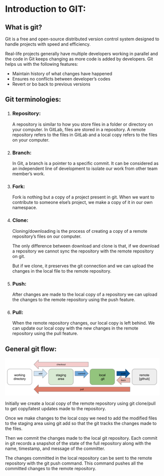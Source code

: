 # Introduction to GIT:
## What is git?
Git is a free and open-source distributed version control system designed to handle projects with speed and efficiency. 

Real-life projects generally have multiple developers working in parallel and the code in Git keeps changing as more code is added by developers. Git helps us with the following features:
- Maintain history of what changes have happened
- Ensures no conflicts between developer’s codes
- Revert or bo back to previous versions
## Git terminologies:
1. ### Repository:
    A repository is similar to how you store files in a folder or directory on your computer. In GitLab, files are stored in a repository. A remote repository refers to the files in GitLab and a local copy refers to the files on your computer.

2. ### Branch:
    In Git, a branch is a pointer to a specific commit. It can be considered as an independent line of development to isolate our work from other team member’s work.
3. ### Fork:
    Fork is nothing but a copy of a project present in git. When we want to contribute to someone else’s project, we make a copy of it in our own namespace.
4. ### Clone:
    Cloning/downloading is the process of creating a copy of a remote repository’s files on our computer. 

    The only difference between download and clone is that, if we download a repository we cannot sync the repository with the remote repository on git. 

    But if we clone, it preserves the git connection and we can upload the changes in the local file to the remote repository.
5. ### Push:
    After changes are made to the local copy of a repository we can upload the changes to the remote repository using the push feature.
6. ### Pull:
    When the remote repository changes, our local copy is left behind. We can update our local copy with the new changes in the remote repository using the pull feature.
## General git flow:
![git flow](gitflow.png)

Initially we create a local copy of the remote repository using git clone/pull to get copy/latest updates made to the repository.

Once we make changes to the local copy we need to add the modified files to the staging area using git add so that the git tracks the changes made to the files.

Then we commit the changes made to the local git repository. Each commit in git records a snapshot of the state of the full repository along with the name, timestamp, and message of the committer.

The changes committed in the local repository can be sent to the remote repository with the git push command. This command pushes all the committed changes to the remote repository.
